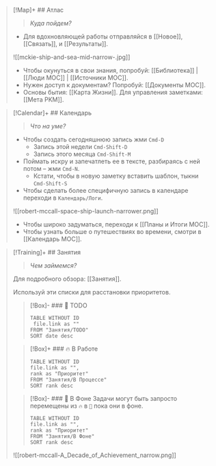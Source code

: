 
> [!Map]+ ## Атлас
> > *Куда пойдем?*
> 
> - Для вдохновляющей работы отправляйся в [[Новое]], [[Связать]], и [[Результаты]].
>   
> ![[mckie-ship-and-sea-mid-narrow-.jpg]]
> - Чтобы окунуться в свои знания, попробуй: [[Библиотека]] | [[Люди MOC]] | [[Источники MOC]].
> - Нужен доступ к документам? Попробуй: [[Документы MOC]].
> - Основы бытия: [[Карта Жизни]].  Для управления заметками: [[Мета PKM]].

> [!Calendar]+  ## Календарь
> > *Что на уме?* 
> 
> - Чтобы создать сегодняшнюю запись жми `Cmd-D`
> 	- Запись этой недели `Cmd-Shift-D`
> 	- Запись этого месяца `Cmd-Shift-M`
> - Поймать искру и запечатлеть ее в тексте, разбираясь с ней потом – жми `Cmd-N`.
> 	- Кстати, чтобы в новую заметку вставить шаблон, тыкни `Cmd-Shift-S`
> - Чтобы сделать более специфичную запись в календаре переходи в `Календарь/Логи`.
>   
> ![[robert-mccall-space-ship-launch-narrower.png]]
> - Чтобы широко задуматься, переходи к [[Планы и Итоги MOC]].
> - Чтобы узнать больше о путешествиях во времени, смотри в [[Календарь MOC]].

> [!Training]+  ## Занятия
> > *Чем займемся?* 
> 
> Для подробного обзора: [[Занятия]].
> 
> Используй эти списки для расстановки приоритетов. 
> 
 > > [!Box]- ### 📝 TODO
> > ``` dataview
> > TABLE WITHOUT ID
> >  file.link as ""
> > FROM "Занятия/TODO"
> > SORT date desc
> > ```
> 
> > [!Box]+ ### 🔥 В Работе
> > ``` dataview
> > TABLE WITHOUT ID
>  > file.link as "",
>  > rank as "Приоритет"
> > FROM "Занятия/В Процессе"
> > SORT rank desc
> > ```
> 
> > [!Box]- ### 💭 В Фоне
> > Задачи могут быть запросто перемещены из `🔥` в `💭` пока они в фоне.
> > 
> > ``` dataview
> > TABLE WITHOUT ID
> > file.link as "",
> > rank as "Приоритет"
> > FROM "Занятия/В Фоне"
> > SORT rank desc
> > ```
> 
> ![[robert-mccall-A_Decade_of_Achievement_narrow.png]]

